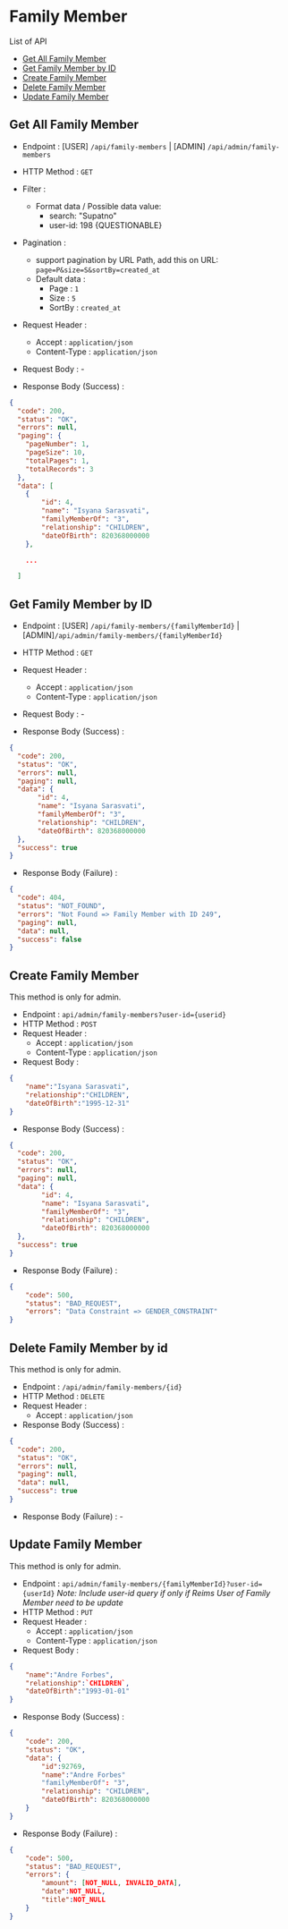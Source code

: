 
# Family Member

List of API
- [Get All Family Member](#get-all-family-member)
- [Get Family Member by ID](#get-family-member-by-id)
- [Create Family Member](#create-family-member)
- [Delete Family Member](#delete-family-member-by-id)
- [Update Family Member](#update-family-member)

## Get All Family Member

- Endpoint : [USER] `/api/family-members` | [ADMIN] `/api/admin/family-members`
- HTTP Method : `GET`
- Filter : 
    - Format data / Possible data value:
        - search: "Supatno"
        - user-id: 198 {QUESTIONABLE}
- Pagination : 
    - support pagination by URL Path, add this on URL: `page=P&size=S&sortBy=created_at`
    - Default data :
        - Page : `1`
        - Size : `5`
        - SortBy : `created_at`

- Request Header : 
    - Accept : `application/json`
    - Content-Type : `application/json`
- Request Body : -

- Response Body (Success) :

```json
{
  "code": 200,
  "status": "OK",
  "errors": null,
  "paging": {
    "pageNumber": 1,
    "pageSize": 10,
    "totalPages": 1,
    "totalRecords": 3
  },
  "data": [
    {
        "id": 4,
        "name": "Isyana Sarasvati",
        "familyMemberOf": "3",
        "relationship": "CHILDREN",
        "dateOfBirth": 820368000000
    },

    ...

  ]
```
## Get Family Member by ID
- Endpoint : [USER] `/api/family-members/{familyMemberId}` | [ADMIN]`/api/admin/family-members/{familyMemberId}`
- HTTP Method : `GET`
- Request Header : 
    - Accept : `application/json`
    - Content-Type : `application/json`
- Request Body : -

- Response Body (Success) :

```json
{
  "code": 200,
  "status": "OK",
  "errors": null,
  "paging": null,
  "data": {
       "id": 4,
       "name": "Isyana Sarasvati",
       "familyMemberOf": "3",
       "relationship": "CHILDREN",
       "dateOfBirth": 820368000000
  },
  "success": true
}
```
- Response Body (Failure) :

```json
{
  "code": 404,
  "status": "NOT_FOUND",
  "errors": "Not Found => Family Member with ID 249",
  "paging": null,
  "data": null,
  "success": false
}
```

## Create Family Member
This method is only for admin.
- Endpoint : `api/admin/family-members?user-id={userid}`
- HTTP Method : `POST`
- Request Header : 
    - Accept : `application/json`
    - Content-Type : `application/json`
- Request Body : 
```json
{
	"name":"Isyana Sarasvati",
	"relationship":"CHILDREN",
	"dateOfBirth":"1995-12-31"
}
```

- Response Body (Success) :

```json
{
  "code": 200,
  "status": "OK",
  "errors": null,
  "paging": null,
  "data": {
        "id": 4,
        "name": "Isyana Sarasvati",
        "familyMemberOf": "3",
        "relationship": "CHILDREN",
        "dateOfBirth": 820368000000
  },
  "success": true
}
```

- Response Body (Failure) :

```json
{
    "code": 500,
    "status": "BAD_REQUEST",
    "errors": "Data Constraint => GENDER_CONSTRAINT"
}
```

## Delete Family Member by id
This method is only for admin.
- Endpoint : `/api/admin/family-members/{id}`
- HTTP Method : `DELETE`
- Request Header : 
    - Accept : `application/json`
- Response Body (Success) :

```json
{
  "code": 200,
  "status": "OK",
  "errors": null,
  "paging": null,
  "data": null,
  "success": true
}
```
- Response Body (Failure) : -

## Update Family Member
This method is only for admin.
- Endpoint : `api/admin/family-members/{familyMemberId}?user-id={userId}`
*Note: Include user-id query if only if Reims User of Family Member need to be update*
- HTTP Method : `PUT`
- Request Header : 
    - Accept : `application/json`
    - Content-Type : `application/json`
- Request Body : 
```json
{
	"name":"Andre Forbes",
	"relationship":`CHILDREN`,
	"dateOfBirth":"1993-01-01"
}
```

- Response Body (Success) :

```json
{
    "code": 200,
    "status": "OK",
    "data": {
		"id":92769,
		"name":"Andre Forbes"
        "familyMemberOf": "3",
        "relationship": "CHILDREN",
        "dateOfBirth": 820368000000
    }
}
```

- Response Body (Failure) :

```json
{
    "code": 500,
    "status": "BAD_REQUEST",
    "errors": {
        "amount": [NOT_NULL, INVALID_DATA],
        "date":NOT_NULL,
        "title":NOT_NULL
    }
}
```

